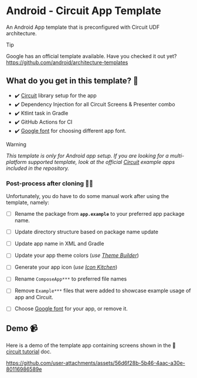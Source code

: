 # Android - Circuit App Template
An Android App template that is preconfigured with Circuit UDF architecture.

> [!TIP]
> Google has an official template available. Have you checked it out yet?  
> https://github.com/android/architecture-templates

## What do you get in this template? 📜
* ✔️ [Circuit](https://github.com/slackhq/circuit) library setup for the app
* ✔️ Dependency Injection for all Circuit Screens & Presenter combo
* ✔️ Ktlint task in Gradle
* ✔️ GitHub Actions for CI
* ✔️ [Google font](https://github.com/hossain-khan/android-compose-app-template/blob/main/app/src/main/java/app/example/ui/theme/Type.kt#L9-L14) for choosing different app font.

> [!WARNING]  
> _This template is only for Android app setup. If you are looking for a multi-platform supported template,_
> _look at the official [Circuit](https://github.com/slackhq/circuit) example apps included in the repository._

### Post-process after cloning 🧑‍🏭
Unfortunately, you do have to do some manual work after using the template, namely:

* [ ] Rename the package from **`app.example`** to your preferred app package name.
* [ ] Update directory structure based on package name update
* [ ] Update app name in XML and Gradle
* [ ] Update your app theme colors (_use [Theme Builder](https://material-foundation.github.io/material-theme-builder/)_)
* [ ] Generate your app icon (_use [Icon Kitchen](https://icon.kitchen/)_)
* [ ] Rename `ComposeApp***` to preferred file names
* [ ] Remove `Example***` files that were added to showcase example usage of app and Circuit.
* [ ] Choose [Google font](https://github.com/hossain-khan/android-compose-app-template/blob/main/app/src/main/java/app/example/ui/theme/Type.kt#L16-L30) for your app, or remove it.


## Demo 📹
Here is a demo of the template app containing screens shown in the 📖 [circuit tutorial](https://slackhq.github.io/circuit/tutorial/) doc.

https://github.com/user-attachments/assets/56d6f28b-5b46-4aac-a30e-80116986589e
